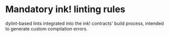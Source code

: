 # Mandatory ink! linting rules
dylint-based lints integrated into the ink! contracts' build process, intended to generate custom compilation errors.
